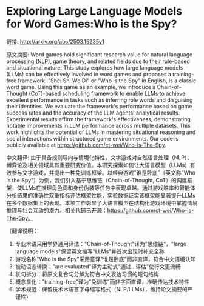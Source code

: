 # Exploring Large Language Models for Word Games:Who is the Spy?

链接: http://arxiv.org/abs/2503.15235v1

原文摘要:
Word games hold significant research value for natural language processing
(NLP), game theory, and related fields due to their rule-based and situational
nature. This study explores how large language models (LLMs) can be effectively
involved in word games and proposes a training-free framework. "Shei Shi Wo Di"
or "Who is the Spy" in English, is a classic word game. Using this game as an
example, we introduce a Chain-of-Thought (CoT)-based scheduling framework to
enable LLMs to achieve excellent performance in tasks such as inferring role
words and disguising their identities. We evaluate the framework's performance
based on game success rates and the accuracy of the LLM agents' analytical
results. Experimental results affirm the framework's effectiveness,
demonstrating notable improvements in LLM performance across multiple datasets.
This work highlights the potential of LLMs in mastering situational reasoning
and social interactions within structured game environments. Our code is
publicly available at https://github.com/ct-wei/Who-is-The-Spy.

中文翻译:
由于具备规则导向与情境化特性，文字游戏对自然语言处理（NLP）、博弈论及相关领域具有重要研究价值。本研究探索如何让大语言模型（LLMs）有效参与文字游戏，并提出一种免训练框架。以经典游戏"谁是卧底"（英文称"Who is the Spy"）为例，我们引入基于思维链（Chain-of-Thought, CoT）的调度框架，使LLMs在推理角色词和身份伪装等任务中表现卓越。通过游戏胜率和智能体分析结果的准确性双重指标评估框架性能，实验数据证实该框架能显著提升LLMs在多个数据集上的表现。本项工作彰显了大语言模型在结构化游戏环境中掌握情境推理与社会互动的潜力。相关代码已开源：https://github.com/ct-wei/Who-is-The-Spy。

（翻译说明：
1. 专业术语采用学界通用译法："Chain-of-Thought"译为"思维链"，"large language models"保留英文缩写"LLMs"并首次出现时补充全称
2. 游戏名称"Who is the Spy"采用意译"谁是卧底"而非直译，符合中文语境认知
3. 被动语态转换："are evaluated"译为主动式"通过...评估"使行文更流畅
4. 长句拆分：将原文复合句分解为符合中文表达习惯的短句结构
5. 概念显化："training-free"译为"免训练"而非字面直译，准确传达技术特性
6. 学术规范：保留技术术语首字母缩写格式（NLP/LLMs），维持论文摘要的严谨性）
